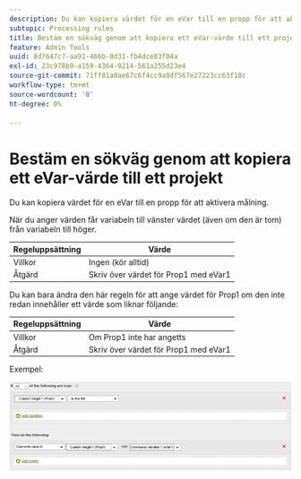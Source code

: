 ```yaml
---
description: Du kan kopiera värdet för en eVar till en propp för att aktivera målning.
subtopic: Processing rules
title: Bestäm en sökväg genom att kopiera ett eVar-värde till ett projekt
feature: Admin Tools
uuid: 8d7647c7-aa91-466b-8d31-fb4dce83f04a
exl-id: 23c978b9-a159-4364-9214-561a255d23e4
source-git-commit: 71ff81a0ae67c6f4cc9a8df567e27223cc63f18c
workflow-type: tm+mt
source-wordcount: '0'
ht-degree: 0%

---
```


# Bestäm en sökväg genom att kopiera ett eVar-värde till ett projekt

Du kan kopiera värdet för en eVar till en propp för att aktivera målning.

När du anger värden får variabeln till vänster värdet (även om den är tom) från variabeln till höger.

| Regeluppsättning | Värde |
|---|---|
| Villkor | Ingen (kör alltid) |
| Åtgärd | Skriv över värdet för Prop1 med eVar1 |

Du kan bara ändra den här regeln för att ange värdet för Prop1 om den inte redan innehåller ett värde som liknar följande:

| Regeluppsättning | Värde |
|---|---|
| Villkor | Om Prop1 inte har angetts |
| Åtgärd | Skriv över värdet för Prop1 med eVar1 |

Exempel:

![](assets/overwrite-empty-prop.png)
